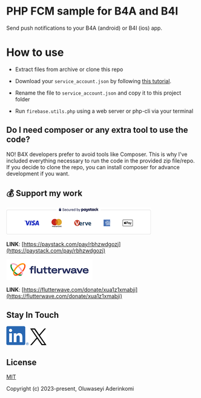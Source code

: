 # PHP FCM sample for B4A and B4I

Send push notifications to your B4A (android) or B4I (ios) app.
  

# How to use

- Extract files from archive or clone this repo

- Download your `service_account.json` by following [this tutorial](https://www.b4x.com/android/forum/threads/b4x-firebase-push-notifications-2023.148715).

- Rename the file to `service_account.json` and copy it to this project folder

- Run `firebase.utils.php` using a web server or php-cli via your terminal

  
## Do I need composer or any extra tool to use the code?

NO! B4X developers prefer to avoid tools like Composer. This is why I've included everything necessary to run the code in the provided zip file/repo. If you decide to clone the repo, you can install composer for advance development if you want.



## 💰 Support my work  

[![Paystack](https://raw.githubusercontent.com/frostcodes/repo-images/main/paystack-channels.png)](https://paystack.com/pay/rbhzwdgozj)


**LINK**: [https://paystack.com/pay/rbhzwdgozj](https://paystack.com/pay/rbhzwdgozj)

  
  
  

[![Flutterwave](https://github.com/frostcodes/repo-images/blob/main/flutterwave.png?raw=true)](https://flutterwave.com/donate/xua1z1xmabji)


**LINK**: [https://flutterwave.com/donate/xua1z1xmabji](https://flutterwave.com/donate/xua1z1xmabji)

  

## Stay In Touch

[![LinkedIn](https://github.com/frostcodes/repo-images/blob/main/linkedin-box.png?raw=true)](https://www.linkedin.com/in/seyi-aderinkomi-923b75145/)           [![Twitter](https://github.com/frostcodes/repo-images/blob/main/x-logo-black.png?raw=true)](https://twitter.com/iamfrostcodes)


## License

[MIT](https://opensource.org/licenses/MIT)

Copyright (c) 2023-present, Oluwaseyi Aderinkomi

